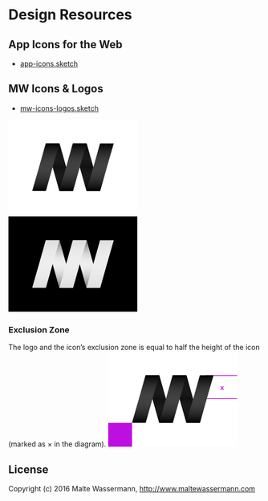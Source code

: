 # Design Resources

## App Icons for the Web
- [app-icons.sketch](app-icons.sketch)

## MW Icons & Logos
- [mw-icons-logos.sketch](mw-icons-logos.sketch)

![MW icon white](mw-icon-white.png)
![MW icon black](mw-icon-black.png)

### Exclusion Zone
The logo and the icon’s exclusion zone is equal to half the height of the icon (marked as × in the diagram).
![MW exclusion zone](mw-icon-white-exclusion-zone.png)

## License
Copyright (c) 2016 Malte Wassermann, http://www.maltewassermann.com
